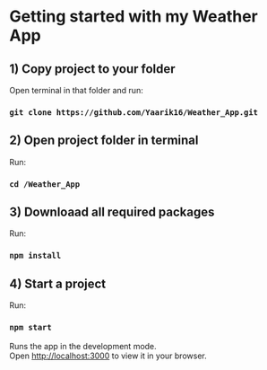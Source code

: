 # Getting started with my Weather App

## 1) Copy project to your folder

Open terminal in that folder and run:

### `git clone https://github.com/Yaarik16/Weather_App.git`

## 2) Open project folder in terminal
Run:
### `cd /Weather_App`

## 3) Downloaad all required packages
Run:
### `npm install`

## 4) Start a project
Run:
### `npm start`

Runs the app in the development mode.\
Open [http://localhost:3000](http://localhost:3000) to view it in your browser.


